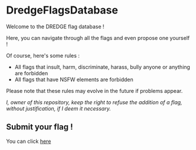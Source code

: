 # DredgeFlagsDatabase

Welcome to the DREDGE flag database ! 

Here, you can navigate through all the flags and even propose one yourself !

Of course, here's some rules : 
- All flags that insult, harm, discriminate, harass, bully anyone or anything are forbidden
- All flags that have NSFW elements are forbidden

Please note that these rules may evolve in the future if problems appear.

*I, owner of this repository, keep the right to refuse the addition of a flag, without justification, if I deem it necessary.*

## Submit your flag !

You can click [here](https://github.com/jeanpantaleon/DredgeFlagsDatabase/issues/new?template=sumbit_flag.yml)
